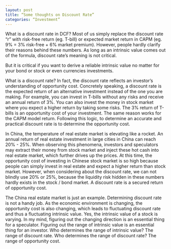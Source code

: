 ```yaml
---
layout: post
title: “Some thoughts on Discount Rate”
categories: “Investment”
---
```

What is a discount rate in DCF? Most of us simply replace the discount rate “r” with risk-free return (eg. T-bill) or expected market return in CAPM (eg. 9% = 3% risk-free + 6% market premium). However, people hardly clarify their reasons behind these numbers. As long as an intrinsic value comes out of the formula, discount rate’s meaning is not critical.

But it is critical if you want to derive a reliable intrinsic value no matter for your bond or stock or even currencies investments.

What is a discount rate? In fact, the discount rate reflects an investor’s understanding of opportunity cost. Concretely speaking, a discount rate is the expected return of an alternative investment instead of the one you are making. For example, you can invest in T-bills without any risks and receive an annual return of 3%. You can also invest the money in stock market where you expect a higher return by taking some risks. The 3% return of T-bills is an opportunity cost of your investment. The same reason works for the CAPM model return. Following this logic, to determine an accurate and practical discount rate is to determine the opportunity cost. 

In China, the temperature of real estate market is elevating like a rocket. An annual return of real estate investment in large cities in China can reach 20% - 25%. When observing this phenomena, investors and speculators may extract their money from stock market and inject these hot cash into real estate market, which further drives up the prices. At this time, the opportunity cost of investing in Chinese stock market is so high because people can simply invest in real estate and expect a higher return than stock market. However, when considering about the discount rate, we can not blindly use 20% or 25%, because the liquidity risk hidden in these numbers hardly exists in the stock / bond market. A discount rate is a secured return of opportunity cost. 

The China real estate market is just an example. Determining discount rate is not a handy job. As the economic environment is changing, the opportunity cost is also changing, which leads to fluctuating discount rate and thus a fluctuating intrinsic value. Yes, the intrinsic value of a stock is varying. In my mind, figuring out the changing direction is an essential thing for a speculator. Figuring out the range of intrinsic value is an essential thing for an investor. Who determines the range of intrinsic value? The range of discount rate. Who determines the range of discount rate? The range of opportunity cost. 